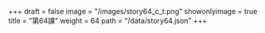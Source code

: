 +++
draft = false 
image = "/images/story64_c_t.png" 
showonlyimage = true 
title = "第64課" 
weight = 64 
path = "/data/story64.json" 
+++
